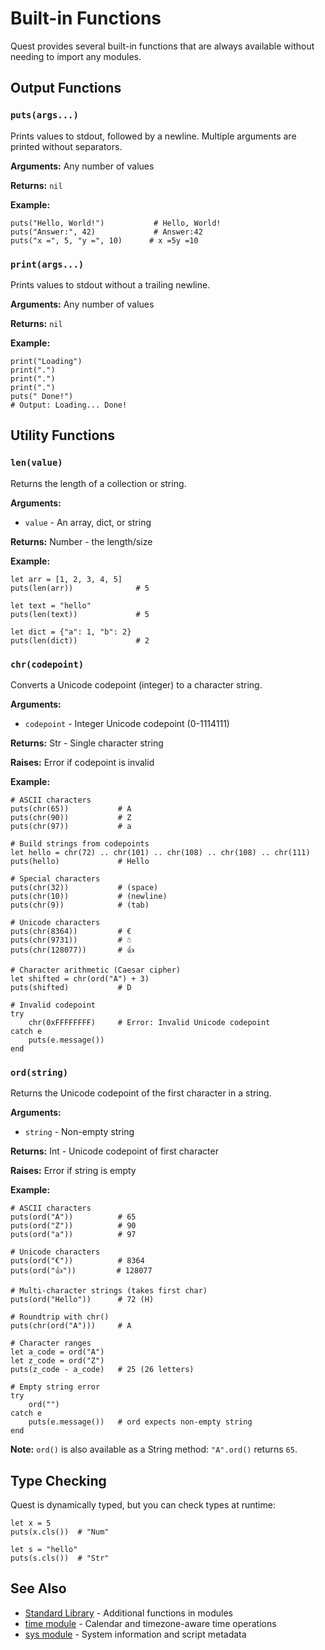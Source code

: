 # Built-in Functions

Quest provides several built-in functions that are always available without needing to import any modules.

## Output Functions

### `puts(args...)`

Prints values to stdout, followed by a newline. Multiple arguments are printed without separators.

**Arguments:** Any number of values

**Returns:** `nil`

**Example:**
```quest
puts("Hello, World!")           # Hello, World!
puts("Answer:", 42)             # Answer:42
puts("x =", 5, "y =", 10)      # x =5y =10
```

### `print(args...)`

Prints values to stdout without a trailing newline.

**Arguments:** Any number of values

**Returns:** `nil`

**Example:**
```quest
print("Loading")
print(".")
print(".")
print(".")
puts(" Done!")
# Output: Loading... Done!
```

## Utility Functions

### `len(value)`

Returns the length of a collection or string.

**Arguments:**
- `value` - An array, dict, or string

**Returns:** Number - the length/size

**Example:**
```quest
let arr = [1, 2, 3, 4, 5]
puts(len(arr))              # 5

let text = "hello"
puts(len(text))             # 5

let dict = {"a": 1, "b": 2}
puts(len(dict))             # 2
```

### `chr(codepoint)`

Converts a Unicode codepoint (integer) to a character string.

**Arguments:**
- `codepoint` - Integer Unicode codepoint (0-1114111)

**Returns:** Str - Single character string

**Raises:** Error if codepoint is invalid

**Example:**
```quest
# ASCII characters
puts(chr(65))           # A
puts(chr(90))           # Z
puts(chr(97))           # a

# Build strings from codepoints
let hello = chr(72) .. chr(101) .. chr(108) .. chr(108) .. chr(111)
puts(hello)             # Hello

# Special characters
puts(chr(32))           # (space)
puts(chr(10))           # (newline)
puts(chr(9))            # (tab)

# Unicode characters
puts(chr(8364))         # €
puts(chr(9731))         # ☃
puts(chr(128077))       # 👍

# Character arithmetic (Caesar cipher)
let shifted = chr(ord("A") + 3)
puts(shifted)           # D

# Invalid codepoint
try
    chr(0xFFFFFFFF)     # Error: Invalid Unicode codepoint
catch e
    puts(e.message())
end
```

### `ord(string)`

Returns the Unicode codepoint of the first character in a string.

**Arguments:**
- `string` - Non-empty string

**Returns:** Int - Unicode codepoint of first character

**Raises:** Error if string is empty

**Example:**
```quest
# ASCII characters
puts(ord("A"))          # 65
puts(ord("Z"))          # 90
puts(ord("a"))          # 97

# Unicode characters
puts(ord("€"))          # 8364
puts(ord("👍"))         # 128077

# Multi-character strings (takes first char)
puts(ord("Hello"))      # 72 (H)

# Roundtrip with chr()
puts(chr(ord("A")))     # A

# Character ranges
let a_code = ord("A")
let z_code = ord("Z")
puts(z_code - a_code)   # 25 (26 letters)

# Empty string error
try
    ord("")
catch e
    puts(e.message())   # ord expects non-empty string
end
```

**Note:** `ord()` is also available as a String method: `"A".ord()` returns `65`.


## Type Checking

Quest is dynamically typed, but you can check types at runtime:

```quest
let x = 5
puts(x.cls())  # "Num"

let s = "hello"
puts(s.cls())  # "Str"
```

## See Also

- [Standard Library](../stdlib/index.md) - Additional functions in modules
- [time module](../stdlib/time.md) - Calendar and timezone-aware time operations
- [sys module](../stdlib/sys.md) - System information and script metadata
